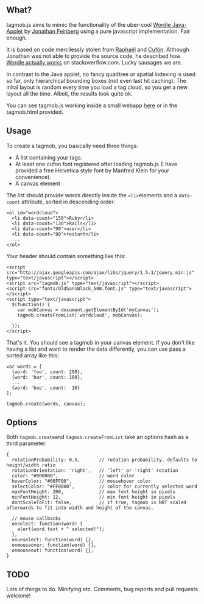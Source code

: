 [raphael]: http://raphaeljs.com
[cufon]: http://cufon.shoqolate.com
[wordle]: http://www.wordle.net
[feinberg]: http://www.mrfeinberg.com
[stacko]: http://stackoverflow.com/questions/342687/algorithm-to-implement-something-like-wordle
[heroku]: http://jscloud.heroku.com

## What? ##

tagmob.js aims to mimic the functionality of the uber-cool [Wordle Java-Applet][wordle] by
[Jonathan Feinberg][feinberg] using a pure javascript implementation. Fair enough.

It is based on code mercilessly stolen from [Raphaël][raphael] and [Cufón][cufon].
Although Jonathan was not able to provide the source code, he described how
[Wordle actually works][stacko] on stackoverflow.com. Lucky sausages we are.

In contrast to the Java applet, no fancy quadtree or spatial indexing is used so far, only
hierarchical bounding boxes (not even last hit caching). The inital layout is random every time you load a tag cloud,
so you get a new layout all the time. Albeit, the results look quite ok.

You can see tagmob.js working inside a small webapp [here][heroku] or in the tagmob.html provided.


## Usage ##

To create a tagmob, you basically need three things:

  * A list containing your tags.
  * At least one cufon font registered after loading tagmob.js (I have provided a free Helvetica style font by Manfred Klein for your convenience).
  * A canvas element

The list should provide words directly inside the `<li>`elements and a `data-count` attribute, sorted in descending order:

    <ol id="wordcloud">
      <li data-count="150">Ruby</li>
      <li data-count="130">Rails</li>
      <li data-count="90">user</li>
      <li data-count="80">restart</li>
      ...
    </ol>

Your header should contain something like this:

    <script src="http://ajax.googleapis.com/ajax/libs/jquery/1.5.1/jquery.min.js" type="text/javascript"></script>
    <script src="tagmob.js" type="text/javascript"></script>
    <script src="fonts/OldSansBlack_500.font.js" type="text/javascript"></script>
    <script type="text/javascript">
      $(function() {
        var mobCanvas = document.getElementById('myCanvas');
        tagmob.createFromList('wordcloud', mobCanvas);

      });
    </script>

That's it. You should see a tagmob in your canvas element.
If you don't like having a list and want to render the data differently, you can use pass a sorted array like this:

    var words = [
      {word: 'foo', count: 200},
      {word: 'bar', count: 100},
      ...
      {word: 'boo', count:  10}
    ];

    tagmob.create(words, canvas);


## Options ##

Both `tagmob.create`and `tagmob.createFromList` take an options hash as a third parameter:

    {
      rotationProbability: 0.5,       // rotation probability, defaults to height/width ratio
      rotationOrientation: 'right',   // 'left' or 'right' rotation
      color: "#000000",               // word color
      hoverColor: "#00FF00",          // mousehover color
      selectColor: "#FF0000",         // color for currently selected word
      maxFontHeight: 200,             // max font height in pixels
      minFontHeight: 12,              // min font height in pixels
      dontScaleToFit: false,          // if true, tagmob is NOT scaled afterwards to fit into width and height of the canvas.

      // mouse callbacks
      onselect: function(word) {
        alert(word.text + " selected!");
      },
      onunselect: function(word) {},
      onmouseover: function(word) {},
      onmouseout: function(word) {},
    }


## TODO ##

Lots of things to do. Minifying etc. Comments, bug reports and pull requests welcome!

